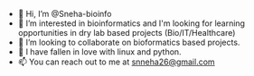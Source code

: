 - 👋 Hi, I’m @Sneha-bioinfo 
- 👀 I’m interested in bioinformatics and I'm looking for learning opportunities in dry lab based projects (Bio/IT/Healthcare)
- 💞️ I’m looking to  collaborate on bioformatics based projects.
- 💠 I have fallen in love with linux and python.
- 📫 You can reach out to me at snneha26@gmail.com 

<!---
Sneha-bioinfo/Sneha-bioinfo is a ✨ special ✨ repository because its `README.md` (this file) appears on your GitHub profile.
You can click the Preview link to take a look at your changes.
--->
